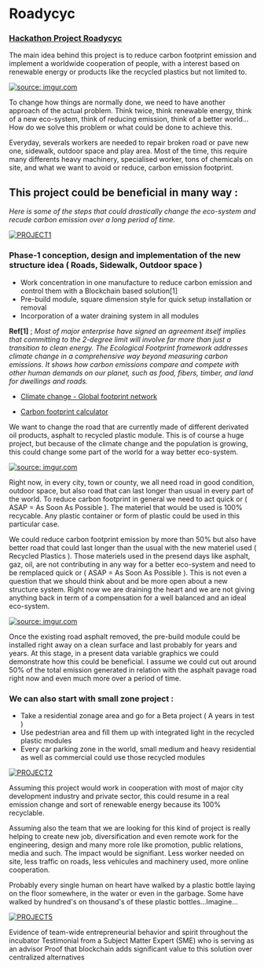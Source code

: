 # Roadycyc
 
 
### [Hackathon Project Roadycyc](https://github.com/Sirlupinwatson1/Roadycyc/blob/master/README.md) 
 



The main idea behind this project is to reduce carbon footprint emission and implement a worldwide cooperation of people, with a interest based on renewable energy or products like the recycled plastics but not limited to.

<a href="https://imgur.com/a691xoy"><img src="https://i.imgur.com/a691xoy.gif" title="source: imgur.com" /></a>


To change how things are normally done, we need to have another approach of the actual problem. Think twice, think renewable energy, think of a new eco-system, think of reducing emission, think of a better world... How do we solve this problem or what could be done to achieve this. 

Everyday, severals workers are needed to repair broken road or pave new one, sidewalk, outdoor space and play area. Most of the time, this require many differents heavy machinery, specialised worker, tons of chemicals on site, and what we want to avoid or reduce, carbon emission footprint.

 ## This project could be beneficial in many way :
 _Here is some of the steps that could drastically change the eco-system and recude carbon emission over a long period of time._ 
   

  
<a href="https://ibb.co/d06vpYw"><img src="https://i.ibb.co/Lz6yg7X/PROJECT1.png" alt="PROJECT1" border="0"></a>



### Phase-1 conception, design and implementation of the new structure idea ( Roads, Sidewalk, Outdoor space )

   - Work concentration in one manufacture to reduce carbon emission and control them with a Blockchain based solution[1] 
   - Pre-build module, square dimension style for quick setup installation or removal
   - Incorporation of a water draining system in all modules 
  
 **Ref[1]** ; *Most of major enterprise have signed an agreement itself implies that committing to the 2-degree limit will involve far more than just a transition to clean energy. The Ecological Footprint framework addresses climate change in a comprehensive way beyond measuring carbon emissions. It shows how carbon emissions compare and compete with other human demands on our planet, such as food, fibers, timber, and land for dwellings and roads.* 
 
- [Climate change - Global footprint network](https://www.footprintnetwork.org/our-work/climate-change/) 

- [Carbon footprint calculator](https://www.carbonfootprint.com/plastic_calculator.html)



We want to change the road that are currently made of different derivated oil products, asphalt to recycled plastic module. This is of course a huge project, but because of the climate change and the population is growing, this could change some part of the world for a way better eco-system.


<a href="https://imgur.com/buHBgRC"><img src="https://i.imgur.com/buHBgRC.gif" title="source: imgur.com" /></a>


Right now, in every city, town or county, we all need road in good condition, outdoor space, but also road that can last longer than usual in every part of the world. To reduce carbon footprint in general we need to act quick or ( ASAP = As Soon As Possible ). 
The materiel that would be used is 100% recycable. Any plastic container or form of plastic could be used in this particular case. 


We could reduce carbon footprint emission by more than 50% but also have better road that could last longer than the usual with the new materiel used ( Recycled Plastics ). Those materiels used in the presend days like asphalt, gaz, oil, are not contributing in any way for a better eco-system and need to be remplaced quick or  ( ASAP = As Soon As Possible ). This is not even a question that we should think about and be more open about a new structure system. Right now we are draining the heart and we are not giving anything back in term of a compensation for a well balanced and an ideal eco-system. 


<a href="https://imgur.com/Ehqp6MA"><img src="https://i.imgur.com/Ehqp6MA.gif" title="source: imgur.com" /></a>


Once the existing road asphalt removed, the pre-build module could be installed right away on a clean surface and last probably for years and years. At this stage, in a present data variable graphics we could demonstrate how this could be beneficial. I assume we could cut out around 50% of the total emission generated in relation with the asphalt pavage road right now and even much more over a period of time. 

### We can also start with small zone project : 

- Take a residential zonage area and go for a Beta project ( A years in test )
- Use pedestrian area and fill them up with integrated light in the recycled plastic modules
- Every car parking zone in the world, small medium and heavy residential as well as commercial could use those recycled modules


<a href="https://ibb.co/nfcMx5j"><img src="https://i.ibb.co/J27jDMH/PROJECT2.png" alt="PROJECT2" border="0"></a>


Assuming this project would work in cooperation with most of major city development industry and private sector, this could resume in a real emission change and sort of renewable energy because its 100% recyclable.

Assuming also the team that we are looking for this kind of project is really helping to create new job, diversification and even remote work for the engineering, design and many more role like promotion, public relations, media and such.
The impact would be signifiant. Less worker needed on site, less traffic on roads, less vehicules and machinery used, more online cooperation.  

Probably every single human on heart have walked by a plastic bottle laying on the floor somewhere, in the water or even in the garbage. Some have walked by hundred's on thousand's of these plastic bottles...Imagine...


<a href="https://ibb.co/mbchSwZ"><img src="https://i.ibb.co/YPLfbMn/PROJECT5.png" alt="PROJECT5" border="0"></a>



Evidence of team-wide entrepreneurial behavior and spirit throughout the incubator
Testimonial from a Subject Matter Expert (SME) who is serving as an advisor
Proof that blockchain adds significant value to this solution over centralized alternatives



